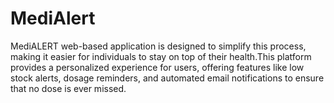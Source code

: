 # MediAlert
MediALERT web-based application is designed to simplify  this process, making it easier for individuals to stay on top of their health.This platform provides a  personalized experience for users, offering features like low stock alerts, dosage reminders, and  automated email notifications to ensure that no dose is ever missed.
